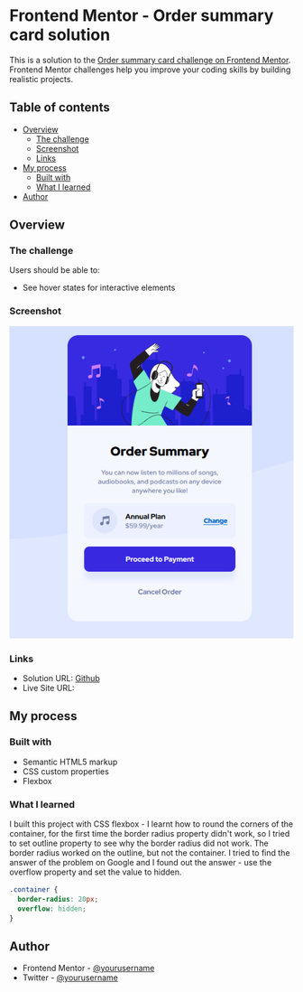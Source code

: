 # Frontend Mentor - Order summary card solution

This is a solution to the [Order summary card challenge on Frontend Mentor](https://www.frontendmentor.io/challenges/order-summary-component-QlPmajDUj). Frontend Mentor challenges help you improve your coding skills by building realistic projects.

## Table of contents

- [Overview](#overview)
  - [The challenge](#the-challenge)
  - [Screenshot](#screenshot)
  - [Links](#links)
- [My process](#my-process)
  - [Built with](#built-with)
  - [What I learned](#what-i-learned)
- [Author](#author)

## Overview

### The challenge

Users should be able to:

- See hover states for interactive elements

### Screenshot

![](./images/screenshot%20order%20summary%20component.png)

### Links

- Solution URL: [Github](https://github.com/Yakobus-Mardi/Order-summary-component)
- Live Site URL: [](https://yakobus-mardi.github.io/Order-summary-component/)

## My process

### Built with

- Semantic HTML5 markup
- CSS custom properties
- Flexbox

### What I learned

I built this project with CSS flexbox - I learnt how to round the corners of the container, for the first time the border radius property didn't work, so I tried to set outline property to see why the border radius did not work. The border radius worked on the outline, but not the container. I tried to find the answer of the problem on Google and I found out the answer - use the overflow property and set the value to hidden.

```css
.container {
  border-radius: 20px;
  overflow: hidden;
}
```

## Author

- Frontend Mentor - [@yourusername](https://www.frontendmentor.io/profile/yourusername)
- Twitter - [@yourusername](https://www.twitter.com/yourusername)
